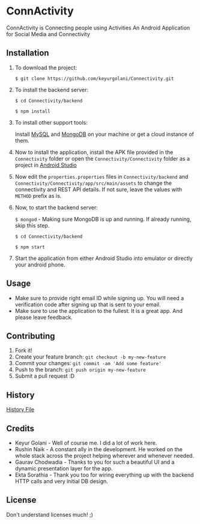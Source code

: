 # ConnActivity

ConnActivity is Connecting people using Activities
An Android Application for Social Media and Connectivity

## Installation

1. To download the project:

	`$ git clone https://github.com/keyurgolani/Connectivity.git`
2. To install the backend server:

	`$ cd Connectivity/backend`

	`$ npm install`
3. To install other support tools:

	Install [MySQL](https://www.mysql.com/) and [MongoDB](https://www.mongodb.com/) on your machine or get a cloud instance of them.
4. Now to install the application, install the APK file provided in the `Connectivity` folder or open the `Connectivity/Connectivity` folder as a project in [Android Studio](https://developer.android.com/studio/index.html)
5. Now edit the `properties.properties` files in `Connectivity/backend` and `Connectivity/Connectivity/app/src/main/assets` to change the connectivity and REST API details. If not sure, leave the values with `METHOD` prefix as is.
6. Now, to start the backend server:

	`$ mongod` - Making sure MongoDB is up and running. If already running, skip this step.

	`$ cd Connectivity/backend`

	`$ npm start`
7. Start the application from either Android Studio into emulator or directly your android phone.

## Usage

- Make sure to provide right email ID while signing up. You will need a verification code after signing up that is sent to your email.
- Make sure to use the application to the fullest. It is a great app. And please leave feedback.

## Contributing

1. Fork it!
2. Create your feature branch: `git checkout -b my-new-feature`
3. Commit your changes: `git commit -am 'Add some feature'`
4. Push to the branch: `git push origin my-new-feature`
5. Submit a pull request :D

## History

[History File](https://github.com/keyurgolani/Connectivity/commits/master)

## Credits

- Keyur Golani - Well of course me. I did a lot of work here.
- Rushin Naik - A constant ally in the development. He worked on the whole stack across the project helping wherever and whenever needed.
- Gaurav Chodwadia - Thanks to you for such a beautiful UI and a dynamic presentation layer for the app.
- Ekta Sorathia - Thank you too for wiring everything up with the backend HTTP calls and very initial DB design.

## License

Don't understand licenses much! ;)
